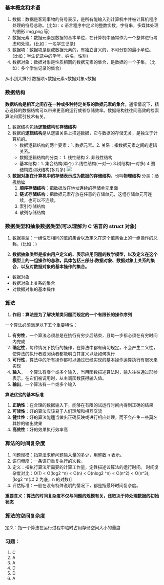 ### 基本概念和术语

1. 数据：数据是客观事物的符号表示，是所有能输入到计算机中并被计算机程序处理的符号总称。(比如：c 语言程序中定义的整数实数，字符串，多媒体处理的图形 img,png 等)
2. 数据元素：数据元素是数据的基本单位，在计算机中通常作为一个整体进行考虑和处理。(比如：一名学生记录)
3. 数据项：数据项是组成数据元素的，有独立含义的，不可分割的最小单位。(比如：学生记录中的学号，姓名，性别)
4. 数据对象：数据对象是性质相同的数据元素的集合，是数据的一个子集。（比如：多个学生记录的集合）

从小到大排列
数据项<数据元素<数据对象<数据

### 数据结构

**数据结构是相互之间存在一种或多种特定关系的数据元素的集合**。通常情况下，精心选择的数据结构可以带来更高的运行或者存储效率。数据结构往往同高效的检索算法和索引技术有关。

1. 数据结构包括**逻辑结构**和**存储结构**
2. 数据的**逻辑结构**是从逻辑关系上描述数据，它与数据的存储无关，是独立于计算机的。
   - 数据逻辑结构的两个要素：1. 数据元素。2. 关系：指数据元素之间的逻辑关系。
   - 数据逻辑结构的分类： 1. 线性结构 2. 非线性结构
   - 基本结构：1. 集合结构(单个) 2.线性结构(一对一) 3.树结构(一对多) 4.图结构或网状结构(多对多)
     ![](https://www.xiesmallxie.cn/20221108173935.png)
3. **数据对象在计算机中的存储表示成为数据的存储结构**，也叫**物理结构**
   分类：[参考地址](https://blog.csdn.net/weixin_43847283/article/details/130352682)
   1. **顺序存储结构**：把数据放在地址连续的存储单元里面
   2. **链式存储结构**：把数据元素存放在任意的存储单元，这组存储单元可连续，也可以不连续。
   3. 索引存储结构
   4. 散列存储结构

### 数据类型和抽象数据类型(可以理解为 C 语言的 struct 对象)

1. 数据类型：一组性质相同的值的集合以及定义在这个值集合上的一组操作的总称。(比如：)

2. **数据抽象类型是指由用户定义的、表示应用问题的数学模型，以及定义在这个模型上的一组操作的总称，具体包括三部分:数据对象、数据对象上关系的集合，以及对数据对象的基本操作的集合。**

- 数据对象
- 数据对象上关系的集合
- 对数据对象的基本操作

### 算法

1. **作用：算法是为了解决某类问题而规定的一个有限长的操作序列**

一个算法必须满足以下五个重要特性：

1. **有穷性**，一个算法必须总是在执行有穷步后结束，且每一步都必须在有穷时间内完成
2. **确定性**，每种情况下执行的操作，在算法中都有确切规定，不会产生二义性，使算法的执行者或阅读者都能明白其含义以及如何执行
3. **可行性**，算法中的所有操作都可以通过已经实现的基本操作运算执行有限次来实现
4. **输入**，一个算法有零个或多个输入，当用函数描述算法时，输入往往通过形参表示，在它们被调用时，从主调函数获得输入值。
5. **输出**，一个算法有一个或多个输入

**算法优劣的基本标准**

1. **正确性**：在合理的数据输入下，能够在有限的试运行时间内得到正确的结果
2. **可读性**：好的算法应该易于人们理解和相互交流
3. **健壮性**：好的算法能适当做出正确反映或进行相应处理，而不会产生一些莫名其妙的输出效果
4. **高效性**：好的效果执行效率高

### 算法的时间复杂度

1. 问题规模：指算法求解问题输入量的多少，用整数 n 表示。
2. 语句频度：一条语句重复执行的次数。
3. 定义：指执行算法所需要的计算工作量，定性描述该算法的运行时间。
   时间复杂度对比：O(1) < O(log2 ^n) < O(n) < O(nlog2 ^n) < O(n^2) < O(n^3); [log2 ^n(以 2 为底，n 的对数)]
4. 评估标准：一般在没有特殊说明的情况下，都是指最坏时间复杂度。

**重要含义：算法的时间复杂度不仅与问题的规模有关，还取决于待处理数据的初始状态**

### 算法的空间复杂度

定义：指一个算法在运行过程中临时占用存储空间大小的量度

### 习题：

1. C
2. A
3. A
4. D
5. D
6. A
